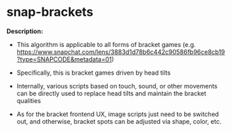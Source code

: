 # snap-brackets

**Description:**

- This algorithm is applicable to all forms of bracket games (e.g. https://www.snapchat.com/lens/3883d1d78b6c442c90586fb96ce8cb19?type=SNAPCODE&metadata=01)

- Specifically, this is bracket games driven by head tilts

- Internally, various scripts based on touch, sound, or other movements can be directly used to replace head tilts and maintain the bracket qualities

- As for the bracket frontend UX, image scripts just need to be switched out, and otherwise, bracket spots can be adjusted via shape, color, etc.
